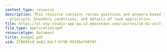```yaml
---
content_type: resource
description: This resource contains review questions and answers based on St. Venant's
  principle, boundary conditions, and details of load application.
file: https://ol-ocw-studio-app-qa.s3.amazonaws.com/courses/16-01-unified-engineering-i-ii-iii-iv-fall-2005-spring-2006/376605cdae616dc7bf909919be76079f_mudgm2.pdf
file_type: application/pdf
resourcetype: Document
title: mudgm2.pdf
uid: 376605cd-ae61-6dc7-bf90-9919be76079f
---
```

